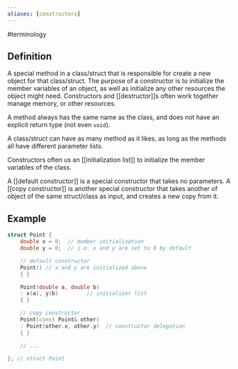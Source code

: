 ```yaml
---
aliases: [constructors] 
---
```


#terminology

## Definition
A special method in a class/struct that is responsible for create a new object for that class/struct. The purpose of a constructor is to initialize the member variables of an object, as well as initialize any other resources the object might need. Constructors and [[destructor]]s often work together manage memory, or other resources.

A method always has the same name as the class, and does not have an explicit return type (not even `void`).

A class/struct can have as many method as it likes, as long as the methods all have different parameter lists.

Constructors often us an [[initialization list]] to initialize the member variables of the class.

A [[default constructor]] is a special constructor that takes no parameters. A [[copy constructor]] is another special constructor that takes another of object of the same struct/class as input, and creates a new copy from it.

## Example
```cpp
struct Point {
    double x = 0;  // member initialization
    double y = 0;  // i.e. x and y are set to 0 by default

    // default constructor
    Point() // x and y are initialized above
    { }

    Point(double a, double b)
    : x(a), y(b)         // initializer list
    { }

    // copy constructor
    Point(const Point& other)
    : Point(other.x, other.y)  // constructor delegation
    { }

    // ...

}; // struct Point